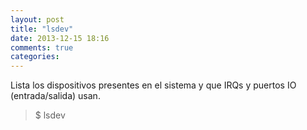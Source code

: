 ```yaml
---
layout: post
title: "lsdev"
date: 2013-12-15 18:16
comments: true
categories: 
---
```

Lista los dispositivos presentes en el sistema y que IRQs y puertos IO (entrada/salida) usan.

>$ lsdev

